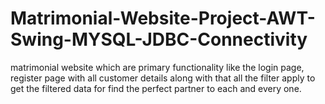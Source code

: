 # Matrimonial-Website-Project-AWT-Swing-MYSQL-JDBC-Connectivity
matrimonial website which are primary functionality like the login page, register page with all customer details along with that all the filter apply to get the filtered data for find the perfect partner to each and every one.
